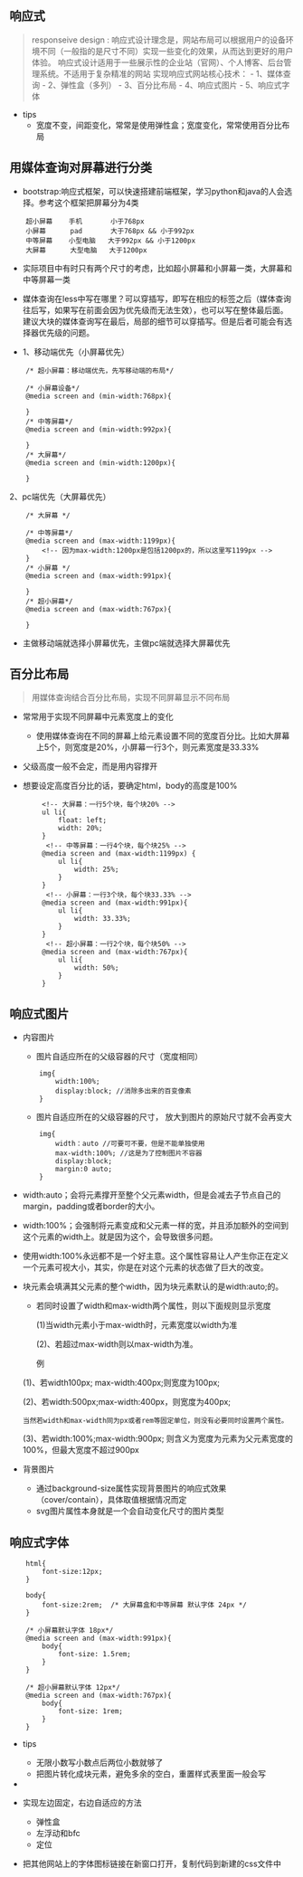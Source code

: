 ## 响应式
> responseive design : 响应式设计理念是，网站布局可以根据用户的设备环境不同（一般指的是尺寸不同）实现一些变化的效果，从而达到更好的用户体验。
> 响应式设计适用于一些展示性的企业站（官网）、个人博客、后台管理系统。不适用于复杂精准的网站
> 实现响应式网站核心技术： 
    - 1、媒体查询
    - 2、弹性盒（多列）
    - 3、百分比布局
    - 4、响应式图片
    - 5、响应式字体

- tips
    - 宽度不变，间距变化，常常是使用弹性盒；宽度变化，常常使用百分比布局
## 用媒体查询对屏幕进行分类
- bootstrap:响应式框架，可以快速搭建前端框架，学习python和java的人会选择。参考这个框架把屏幕分为4类
```
    超小屏幕    手机       小于768px
    小屏幕      pad       大于768px && 小于992px 
    中等屏幕    小型电脑   大于992px && 小于1200px
    大屏幕      大型电脑   大于1200px
```
- 实际项目中有时只有两个尺寸的考虑，比如超小屏幕和小屏幕一类，大屏幕和中等屏幕一类
- 媒体查询在less中写在哪里？可以穿插写，即写在相应的标签之后（媒体查询往后写，如果写在前面会因为优先级而无法生效），也可以写在整体最后面。建议大块的媒体查询写在最后，局部的细节可以穿插写。但是后者可能会有选择器优先级的问题。

- 1、移动端优先（小屏幕优先）

```
    /* 超小屏幕：移动端优先，先写移动端的布局*/

    /* 小屏幕设备*/
    @media screen and (min-width:768px){

    }
    /* 中等屏幕*/
    @media screen and (min-width:992px){

    }
    /* 大屏幕*/
    @media screen and (min-width:1200px){

    }

```

2、pc端优先（大屏幕优先）


```
    /* 大屏幕 */

    /* 中等屏幕*/
    @media screen and (max-width:1199px){
        <!-- 因为max-width:1200px是包括1200px的，所以这里写1199px -->
    }
    /* 小屏幕 */
    @media screen and (max-width:991px){

    }
    /* 超小屏幕*/
    @media screen and (max-width:767px){

    }

```
- 主做移动端就选择小屏幕优先，主做pc端就选择大屏幕优先
## 百分比布局

> 用媒体查询结合百分比布局，实现不同屏幕显示不同布局
- 常常用于实现不同屏幕中元素宽度上的变化
    - 使用媒体查询在不同的屏幕上给元素设置不同的宽度百分比。比如大屏幕上5个，则宽度是20%，小屏幕一行3个，则元素宽度是33.33% 

- 父级高度一般不会定，而是用内容撑开
- 想要设定高度百分比的话，要确定html，body的高度是100%
```
        <!-- 大屏幕：一行5个块，每个块20% -->
        ul li{
            float: left;
            width: 20%;
        }
         <!-- 中等屏幕：一行4个块，每个块25% -->
        @media screen and (max-width:1199px) {
            ul li{
                width: 25%;
            }
        }
         <!-- 小屏幕：一行3个块，每个块33.33% -->
        @media screen and (max-width:991px){
            ul li{
                width: 33.33%;
            }    
        }   
         <!-- 超小屏幕：一行2个块，每个块50% -->
        @media screen and (max-width:767px){
            ul li{
                width: 50%;
            } 
        }

```
## 响应式图片

- 内容图片
    - 图片自适应所在的父级容器的尺寸（宽度相同）
    ```
        img{
            width:100%;
            display:block; //消除多出来的百变像素
        }
    ```
    - 图片自适应所在的父级容器的尺寸， 放大到图片的原始尺寸就不会再变大 
    ```
        img{
            width：auto //可要可不要，但是不能单独使用
            max-width:100%; //这是为了控制图片不容器
            display:block;
            margin:0 auto;
        }
    ```
- width:auto；会将元素撑开至整个父元素width，但是会减去子节点自己的margin，padding或者border的大小。
- width:100%；会强制将元素变成和父元素一样的宽，并且添加额外的空间到这个元素的width上。就是因为这个，会导致很多问题。
- 使用width:100%永远都不是一个好主意。这个属性容易让人产生你正在定义一个元素可视大小，其实，你是在对这个元素的状态做了巨大的改变。
- 块元素会填满其父元素的整个width，因为块元素默认的是width:auto;的。


   - 若同时设置了width和max-width两个属性，则以下面规则显示宽度

     (1)当width元素小于max-width时，元素宽度以width为准

     (2)、若超过max-width则以max-width为准。

     例

    (1)、若width100px; max-width:400px;则宽度为100px;

     (2)、若width:500px;max-width:400px，则宽度为400px;

      当然若width和max-width同为px或者rem等固定单位，则没有必要同时设置两个属性。

     (3)、若width:100%;max-width:900px;  则含义为宽度为元素为父元素宽度的100%，但最大宽度不超过900px

     
- 背景图片
    - 通过background-size属性实现背景图片的响应式效果（cover/contain），具体取值根据情况而定
    - svg图片属性本身就是一个会自动变化尺寸的图片类型
## 响应式字体

```
    html{
        font-size:12px;
    }

    body{
        font-size:2rem;  /* 大屏幕盒和中等屏幕 默认字体 24px */
    }

    /* 小屏幕默认字体 18px*/
    @media screen and (max-width:991px){
        body{
            font-size: 1.5rem;
        }
    }

    /* 超小屏幕默认字体 12px*/
    @media screen and (max-width:767px){
        body{
            font-size: 1rem;
        }
    }

```

- tips
    - 无限小数写小数点后两位小数就够了
    - 把图片转化成块元素，避免多余的空白，重置样式表里面一般会写

- <!-- 兼容处理：如果可能，调取ie高版本内核 -->
    <meta http-equiv="X-UA-Compatible" content="IE=edge">

- 实现左边固定，右边自适应的方法
    - 弹性盒
    - 左浮动和bfc
    - 定位

- 把其他网站上的字体图标链接在新窗口打开，复制代码到新建的css文件中